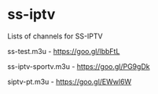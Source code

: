 # ss-iptv
Lists of channels for SS-IPTV 

ss-test.m3u - https://goo.gl/lbbFtL

ss-iptv-sportv.m3u - https://goo.gl/PG9gDk

siptv-pt.m3u - https://goo.gl/EWwl6W
